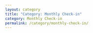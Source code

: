 ```yaml
---
layout: category
title: "Category: Monthly Check-in"
category: Monthly Check-in
permalink: /category/monthly-check-in/
---
```

